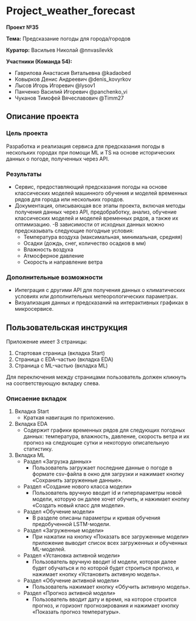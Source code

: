 # Project_weather_forecast

**Проект №35**

**Тема:** 
Предсказание погоды для города/городов

**Куратор:** Васильев Николай @nnvasilevkk

**Участники (Команда 54):**  
- Гаврилова Анастасия Витальевна @kadaobed  
- Ковырков Денис Андреевич @denis_kovyrkov  
- Лысов Игорь Игоревич @lysov1  
- Панченко Василий Игоревич @panchenko_vi  
- Чуканов Тимофей Вячеславович @Timm27


## Описание проектa ##
  
### Цель проекта
Разработка и реализация сервиса для предсказания погоды в нескольких городах при помощи ML и TS на основе исторических данных о погоде, полученных через API.

### Результаты
- Сервис, предоставляющий предсказания погоды на основе классических моделей машинного обучения и моделей временных рядов для города или нескольких городов.
-	Документация, описывающая все этапы проекта, включая методы получения данных через API, предобработку, анализ, обучение классических моделей и моделей временных рядов, а также их оптимизацию.
-В зависимости от исходных данных можно предсказывать следующие погодные условия:
    *	Температура воздуха (максимальная, минимальная, средняя)
    *	Осадки (дождь, снег, количество осадков в мм)
    *	Влажность воздуха
    *	Атмосферное давление
    *	Скорость и направление ветра


### Дополнительные возможности
-	Интеграция с другими API для получения данных о климатических условиях или дополнительных метеорологических параметрах.
-	Визуализация данных и предсказаний на интерактивных графиках в микросервисе.

## Пользовательская инструкция

Приложение имеет 3 страницы:
1) Стартовая страница (вкладка Start)
2) Страница с EDA-частью (вкладка EDA)
3) Страница с ML-частью (вкладка ML)
   
Для переключения между страницами пользователь должен кликнуть на соответствующую вкладку
слева.

### Описаение вкладок 

1) Вкладка Start
   - Краткая навигация по приложению.
3) Вкладка EDA
   - Содержит графики временных рядов для следующих погодных данных: температура,
влажность, давление, скорость ветра и их прогноз на следующие сутки и некоторую описательную статистику.
3) Вкладка ML
   - Раздел «Загрузка данных»
     * Пользователь загружает последние данные о погоде в формате csv-файла в окно для загрузки и нажимает кнопку «Сохранить загруженные данные».
   - Раздел «Создание нового класса модели»
     * Пользователь вручную вводит id и гиперпараметры новой модели, которую он далее хочет
обучить, и нажимает кнопку «Создать новый класс для модели».
   - Раздел «Обучение модели»
     * В разделе описаны параметры и кривая обучения предобученной LSTM-модели.
   - Раздел «Загруженные модели»
     * При нажатии на кнопку «Показать все загруженные модели» приложение выводит список
всех загруженных и обученных ML-моделей.
   - Раздел «Установка активной модели»
     * Пользователь вручную вводит id модели, которая далее будет обучаться и по которой будет
строиться прогноз, и нажимает кнопку «Установить активную модель».
   - Раздел «Обучение активной модели»
     * Пользователь нажимает кнопку «Обучить активную модель».
   - Раздел «Прогноз активной модели»
     * Пользователь вводит дату и время, на которое строится прогноз, и горизонт
прогнозирования и нажимает кнопку «Показать прогноз температуры».
